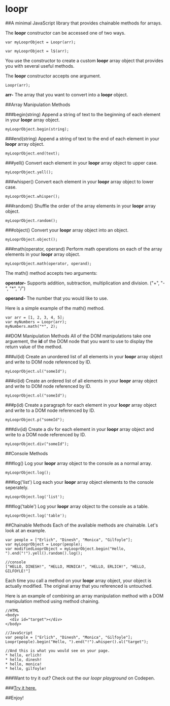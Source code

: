 # loopr
##A minimal JavaScript library that provides chainable methods for arrays.

The **loopr** constructor can be accessed one of two ways.

```
var myLooprObject = Loopr(arr);
```

```
var myLooprObject = l$(arr);
```

You use the constructor to create a custom **loopr** array object that provides you with several useful methods. 

The **loopr** constructor accepts one argument.

```
Loopr(arr);
```

**arr-** The array that you want to convert into a **loopr** object.

##Array Manipulation Methods

###begin(string)
Append a string of text to the beginning of each element in your **loopr** array object.

```
myLooprObject.begin(string);
```

###end(string)
Append a string of text to the end of each element in your **loopr** array object.

```
myLooprObject.end(text);
```

###yell()
Convert each element in your **loopr** array object to upper case.

```
myLooprObject.yell();
```

###whisper()
Convert each element in your **loopr** array object to lower case.

```
myLooprObject.whisper();
```
###random()
Shuffle the order of the array elements in your **loopr** array object.

```
myLooprObject.random();
```

###object()
Convert your **loopr** array object into an object.

```
myLooprObject.object();
```
###math(operator, operand)
Perform math operations on each of the array elements in your **loopr** array object. 

```
myLooprObject.math(operator, operand);
```

The math() method accepts two arguments:

**operator-** Supports addition, subtraction, multiplication and division. ("+", "-", "*", "/")

**operand-** The number that you would like to use. 

Here is a simple example of the math() method.

```
var arr = [1, 2, 3, 4, 5];
var myNumbers = Loopr(arr);
myNumbers.math("*", 2);
```

##DOM Manipulation Methods
All of the DOM manipulations take one arguement, the **id** of the DOM node that you want to use to display the return value of the method. 

###ul(id)
Create an unordered list of all elements in your **loopr** array object and write to DOM node referenced by ID.

```
myLooprObject.ul("someId");
```

###ol(id)
Create an ordered list of all elements in your **loopr** array object and write to DOM node referenced by ID.

```
myLooprObject.ol("someId");
```

###p(id)
Create a paragraph for each element in your **loopr** array object and write to a DOM node referenced by ID.

```
myLooprObject.p("someId");
```

###div(id)
Create a div for each element in your **loopr** array object and write to a DOM node referenced by ID.

```
myLooprObject.div("someId");
```

##Console Methods

###log()
Log your **loopr** array object to the console as a normal array.

```
myLooprObject.log();
```

###log('list')
Log each your **loopr** array object elements to the console seperately. 

```
myLooprObject.log('list');
```

###log('table')
Log your **loopr** array object to the console as a table.

```
myLooprObject.log('table');
```

##Chainable Methods
Each of the available methods are chainable. Let's look at an example.

```
var people = ["Erlich", "Dinesh", "Monica", "Gilfoyle"];
var myLooprObject = Loopr(people);
var modifiedLooprObject = myLooprObject.begin("Hello, ").end("!").yell().random().log();

//console
["HELLO, DINESH!", "HELLO, MONICA!", "HELLO, ERLICH!", "HELLO, GILFOYLE!"]
```

Each time you call a method on your **loopr** array object, your object is actually modified. The original array that you referenced is untouched. 

Here is an example of combining an array manipulation method with a DOM manipulation method using method chaining. 

```
//HTML
<body>
  <div id="target"></div>
</body>

//JavaScript
var people = ["Erlich", "Dinesh", "Monica", "Gilfoyle"];
Loopr(people).begin("Hello, ").end("!").whisper().ul("target");

//And this is what you would see on your page.
* hello, erlich!
* hello, dinesh!
* hello, monica!
* hello, gilfoyle!
```

###Want to try it out? Check out the our *loopr playground* on Codepen.

###[Try it here.](http://codepen.io/jutin/pen/WxWmZk)

##Enjoy!


